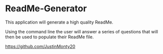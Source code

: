 # ReadMe-Generator

This application will generate a high quality ReadMe.

Using the command line the user will answer a series of questions that will then be used to populate their ReadMe file. 

https://github.com/JustinMonty20